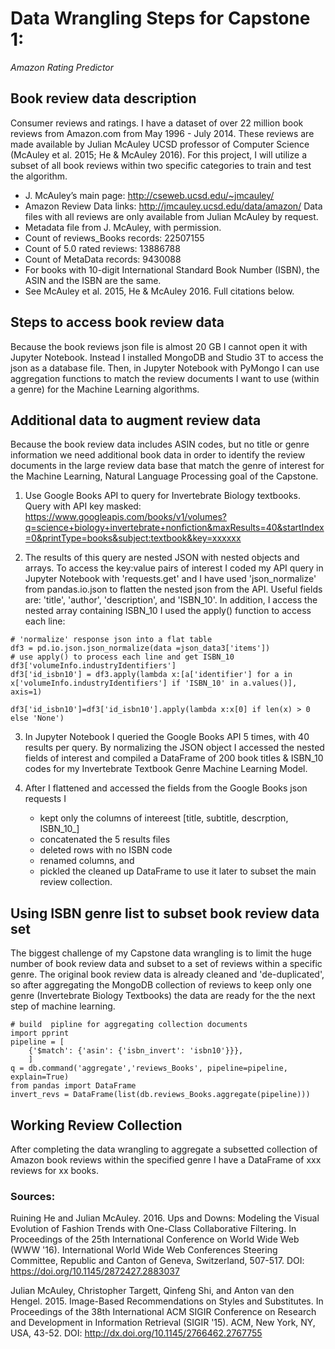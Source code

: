 # Data Wrangling Steps for Capstone 1: 
_Amazon Rating Predictor_

## Book review data description
Consumer reviews and ratings. I have a dataset of over 22 million book reviews from Amazon.com from May 1996 - July 2014. These reviews are made available by Julian McAuley UCSD professor of Computer Science (McAuley et al. 2015; He & McAuley 2016). For this project, I will utilize a subset of all book reviews within two specific categories to train and test the algorithm. 
  * J. McAuley’s main page: http://cseweb.ucsd.edu/~jmcauley/
  * Amazon Review Data links: http://jmcauley.ucsd.edu/data/amazon/  Data files with all reviews are only available from Julian McAuley by request.
  * Metadata file from J. McAuley, with permission.
  * Count of reviews_Books records: 22507155
  * Count of 5.0 rated reviews: 13886788
  * Count of MetaData records: 9430088
  * For books with 10-digit International Standard Book Number (ISBN), the ASIN and the ISBN are the same.
  * See McAuley et al. 2015, He & McAuley 2016. Full citations below.

## Steps to access book review data
Because the book reviews json file is almost 20 GB I cannot open it with Jupyter Notebook. Instead I installed MongoDB and Studio 3T to access the json as a database file. Then, in Jupyter Notebook with PyMongo I can use aggregation functions to match the review documents I want to use (within a genre) for the Machine Learning algorithms.

## Additional data to augment review data
Because the book review data includes ASIN codes, but no title or genre information we need additional book data in order to identify the review documents in the large review data base that match the genre of interest for the Machine Learning, Natural Language Processing goal of the Capstone.

1. Use Google Books API to query for Invertebrate Biology textbooks. Query with API key masked: https://www.googleapis.com/books/v1/volumes?q=science+biology+invertebrate+nonfiction&maxResults=40&startIndex=0&printType=books&subject:textbook&key=xxxxxx

2. The results of this query are nested JSON with nested objects and arrays. To access the key:value pairs of interest I coded my API query in Jupyter Notebook with 'requests.get' and I have used 'json_normalize' from pandas.io.json to flatten the nested json from the API. Useful fields are: 'title', 'author', 'description', and 'ISBN_10'. In addition, I access the nested array containing ISBN_10 I used the apply() function to access each line:

```
# 'normalize' response json into a flat table
df3 = pd.io.json.json_normalize(data =json_data3['items'])
# use apply() to process each line and get ISBN_10
df3['volumeInfo.industryIdentifiers']
df3['id_isbn10'] = df3.apply(lambda x:[a['identifier'] for a in x['volumeInfo.industryIdentifiers'] if 'ISBN_10' in a.values()], axis=1)
               
df3['id_isbn10']=df3['id_isbn10'].apply(lambda x:x[0] if len(x) > 0 else 'None')
```

3. In Jupyter Notebook I queried the Google Books API 5 times, with 40 results per query. By normalizing the JSON object I accessed the nested fields of interest and compiled a DataFrame of 200 book titles & ISBN_10 codes for my Invertebrate Textbook Genre Machine Learning Model.

4. After I flattened and accessed the fields from the Google Books json requests I 
   * kept only the columns of intereest [title, subtitle, descrption, ISBN_10_]
   * concatenated the 5 results files
   * deleted rows with no ISBN code
   * renamed columns, and
   * pickled the cleaned up DataFrame to use it later to subset the main review collection.

## Using ISBN genre list to subset book review data set
The biggest challenge of my Capstone data wrangling is to limit the huge number of book review data and subset to a set of reviews within a specific genre. The original book review data is already cleaned and 'de-duplicated', so after aggregating the MongoDB collection of reviews to keep only one genre (Invertebrate Biology Textbooks)  the data are ready for the the next step of machine learning.

```
# build  pipline for aggregating collection documents
import pprint
pipeline = [
    {'$match': {'asin': {'isbn_invert': 'isbn10'}}},
    ]
q = db.command('aggregate','reviews_Books', pipeline=pipeline, explain=True)
from pandas import DataFrame
invert_revs = DataFrame(list(db.reviews_Books.aggregate(pipeline)))
```
## Working Review Collection
After completing the data wrangling to aggregate a subsetted collection of Amazon book reviews within the specified genre I have a DataFrame of xxx reviews for xx books.

### Sources:
Ruining He and Julian McAuley. 2016. Ups and Downs: Modeling the Visual Evolution of Fashion Trends with One-Class Collaborative Filtering. In Proceedings of the 25th International Conference on World Wide Web (WWW '16). International World Wide Web Conferences Steering Committee, Republic and Canton of Geneva, Switzerland, 507-517. DOI: https://doi.org/10.1145/2872427.2883037
 
Julian McAuley, Christopher Targett, Qinfeng Shi, and Anton van den Hengel. 2015. Image-Based Recommendations on Styles and Substitutes. In Proceedings of the 38th International ACM SIGIR Conference on Research and Development in Information Retrieval (SIGIR '15). ACM, New York, NY, USA, 43-52. DOI: http://dx.doi.org/10.1145/2766462.2767755
